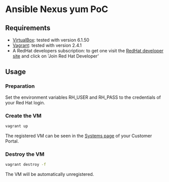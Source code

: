 # Ansible Nexus yum PoC

## Requirements

- [VirtualBox](https://www.virtualbox.org/): tested with version 6.1.50
- [Vagrant](https://www.vagrantup.com/): tested with version 2.4.1
- A RedHat developers subscription: to get one visit the [RedHat developer site](https://developers.redhat.com/?source=sso) and click on 'Join Red Hat Developer'

## Usage

### Preparation

Set the environment variables RH_USER and RH_PASS to the credentials of your Red Hat login.

### Create the VM

``` bash
vagrant up
```

The registered VM can be seen in the [Systems page](https://access.redhat.com/management/systems) of your Customer Portal.

### Destroy the VM

``` bash
vagrant destroy -f
```

The VM will be automatically unregistered.
